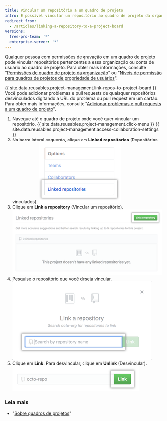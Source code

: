 ```yaml
---
title: Vincular um repositório a um quadro de projeto
intro: É possível vincular um repositório ao quadro de projeto da organização ou conta de usuário.
redirect_from:
  - /articles/linking-a-repository-to-a-project-board
versions:
  free-pro-team: '*'
  enterprise-server: '*'
---
```


Qualquer pessoa com permissões de gravação em um quadro de projeto pode vincular repositórios pertencentes a essa organização ou conta de usuário ao quadro de projeto. Para obter mais informações, consulte "[Permissões de quadro de projeto da organização](/articles/project-board-permissions-for-an-organization/)" ou "[Níveis de permissão para quadros de projetos de propriedade de usuários](/articles/permission-levels-for-user-owned-project-boards/)".

{{ site.data.reusables.project-management.link-repos-to-project-board }} Você pode adicionar problemas e pull requests de quaisquer repositórios desvinculados digitando a URL do problema ou pull request em um cartão. Para obter mais informações, consulte "[Adicionar problemas e pull requests a um quadro de projeto](/articles/adding-issues-and-pull-requests-to-a-project-board)".

1. Navegue até o quadro de projeto onde você quer vincular um repositório.
{{ site.data.reusables.project-management.click-menu }}
{{ site.data.reusables.project-management.access-collaboration-settings }}
4. Na barra lateral esquerda, clique em **Linked repositories** (Repositórios vinculados). ![Menu de opção Linked repositories (Repositórios vinculados) na barra lateral esquerda](/assets/images/help/projects/project-board-linked-repositories-setting.png)
5. Clique em **Link a repository** (Vincular um repositório). ![Botão Link a repository (Vincular um repositório) na aba Linked repositories (Repositórios vinculados)](/assets/images/help/projects/link-repository-button.png)
6. Pesquise o repositório que você deseja vincular. ![Campo de pesquisa na janela Link a repository (Vincular um repositório)](/assets/images/help/projects/search-to-link-repository.png)
7. Clique em **Link**. Para desvincular, clique em **Unlink** (Desvincular). ![Botão Link (Vincular)](/assets/images/help/projects/link-button.png)

### Leia mais

- "[Sobre quadros de projetos](/articles/about-project-boards)"
